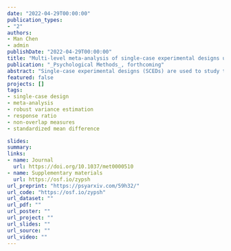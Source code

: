 ```yaml
---
date: "2022-04-29T00:00:00"
publication_types:
- "2"
authors:
- Man Chen
- admin
publishDate: "2022-04-29T00:00:00"
title: "Multi-level meta-analysis of single-case experimental designs using robust variance estimation"
publication: "_Psychological Methods_, forthcoming"
abstract: "Single-case experimental designs (SCEDs) are used to study the effects of interventions on the behavior of individual cases, by making comparisons between repeated measurements of an outcome under different conditions. In research areas where SCEDs are prevalent, there is a need for methods to synthesize results across multiple studies. One approach to synthesis uses a multi-level meta-analysis (MLMA) model to describe the distribution of effect sizes across studies and across cases within studies. However, MLMA relies on having accurate sampling variances of effect size estimates for each case, which may not be possible due to auto-correlation in the raw data series. One possible solution is to combine MLMA with robust variance estimation (RVE), which provides valid assessments of uncertainty even if the sampling variances of effect size estimates are inaccurate. Another possible solution is to forgo MLMA and use simpler, ordinary least squares (OLS) methods with RVE. This study evaluates the performance of effect size estimators and methods of synthesizing SCEDs in the presence of auto-correlation, for several different effect size metrics, via a Monte Carlo simulation designed to emulate the features of real data series. Results demonstrate that the MLMA model with RVE performs properly in terms of bias, accuracy, and confidence interval coverage for estimating overall average log response ratios. The OLS estimator corrected with RVE performs the best in estimating overall average Tau effect sizes. None of the available methods perform adequately for meta-analysis of within-case standardized mean differences."
featured: false
projects: []
tags: 
- single-case design
- meta-analysis
- robust variance estimation
- response ratio
- non-overlap measures
- standardized mean difference

slides: 
summary: 
links:
- name: Journal
  url: https://doi.org/10.1037/met0000510
- name: Supplementary materials
  url: https://osf.io/zypsh
url_preprint: "https://psyarxiv.com/59h32/"
url_code: "https://osf.io/zypsh"
url_dataset: ""
url_pdf: ""
url_poster: ""
url_project: ""
url_slides: ""
url_source: ""
url_video: ""
---
```

